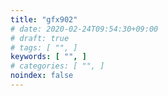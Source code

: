```yaml
---
title: "gfx902"
# date: 2020-02-24T09:54:30+09:00
# draft: true
# tags: [ "", ]
keywords: [ "", ]
# categories: [ "", ]
noindex: false
---
```


